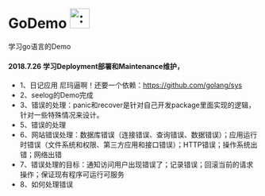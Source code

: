 
# GoDemo <img src="http://i.imgur.com/hTeVwmJ.png" width="40" height="40" alt=":walrus:" class="emoji" title=":walrus:"/>
学习go语言的Demo
#### 2018.7.26 学习Deployment部署和Maintenance维护，
* 1、日记应用 尼玛逼啊！还要一个依赖：https://github.com/golang/sys 
* 2、seelog的Demo完成
* 3、错误的处理：panic和recover是针对自己开发package里面实现的逻辑，针对一些特殊情况来设计。
* 5、错误的处理
*  6、网站错误处理：数据库错误（连接错误、查询错误、数据错误）；应用运行时错误（文件系统和权限、第三方应用和接口错误）；HTTP错误；操作系统出错；网络出错
*  7、错误处理的目标：通知访问用户出现错误了；记录错误；回滚当前的请求操作；保证现有程序可运行可服务
*  8、如何处理错误